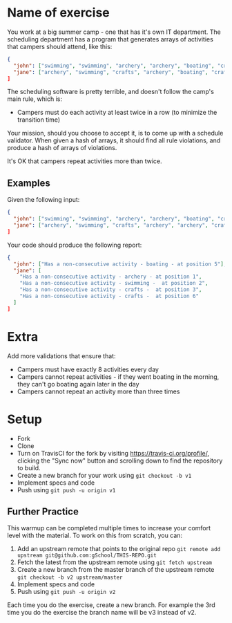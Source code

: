 # Name of exercise

You work at a big summer camp - one that has it's own IT department.  The scheduling department has a program that
generates arrays of activities that campers should attend, like this:

```json
{
  "john": ["swimming", "swimming", "archery", "archery", "boating", "crafts"],
  "jane": ["archery", "swimming", "crafts", "archery", "boating", "crafts"]
]
```

The scheduling software is pretty terrible, and doesn't follow the camp's main rule, which is:

* Campers must do each activity at least twice in a row (to minimize the transition time)

Your mission, should you choose to accept it, is to come up with a schedule validator.  When given a hash of arrays,
it should find all rule violations, and produce a hash of arrays of violations.

It's OK that campers repeat activities more than twice.

## Examples

Given the following input:

```json
{
  "john": ["swimming", "swimming", "archery", "archery", "boating", "crafts"],
  "jane": ["archery", "swimming", "crafts", "archery", "archery", "crafts"]
]
```

Your code should produce the following report:

```json
{
  "john": ["Has a non-consecutive activity - boating - at position 5"],
  "jane": [
    "Has a non-consecutive activity - archery - at position 1",
    "Has a non-consecutive activity - swimming -  at position 2",
    "Has a non-consecutive activity - crafts -  at position 3",
    "Has a non-consecutive activity - crafts -  at position 6"
  ]
]
```

# Extra

Add more validations that ensure that:

* Campers must have exactly 8 activities every day
* Campers cannot repeat activities - if they went boating in the morning, they can't go boating again later in the day
* Campers cannot repeat an activity more than three times

# Setup

* Fork
* Clone
* Turn on TravisCI for the fork by
  visiting https://travis-ci.org/profile/<github user name>, clicking the "Sync now" button
  and scrolling down to find the repository to build.
* Create a new branch for your work using `git checkout -b v1`
* Implement specs and code
* Push using `git push -u origin v1`

## Further Practice

This warmup can be completed multiple times to increase your comfort level with the material.
To work on this from scratch, you can:

1. Add an upstream remote that points to the original repo `git remote add upstream git@github.com:gSchool/THIS-REPO.git`
1. Fetch the latest from the upstream remote using `git fetch upstream`
1. Create a new branch from the master branch of the upstream remote `git checkout -b v2 upstream/master`
1. Implement specs and code
1. Push using `git push -u origin v2`

Each time you do the exercise, create a new branch. For example the 3rd time you do the exercise the branch
name will be v3 instead of v2.
